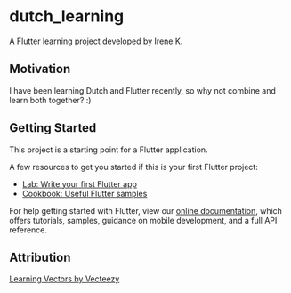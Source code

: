 # dutch_learning

A Flutter learning project developed by Irene K.

## Motivation

I have been learning Dutch and Flutter recently, so why not combine and learn both together? :)

## Getting Started

This project is a starting point for a Flutter application.

A few resources to get you started if this is your first Flutter project:

- [Lab: Write your first Flutter app](https://flutter.dev/docs/get-started/codelab)
- [Cookbook: Useful Flutter samples](https://flutter.dev/docs/cookbook)

For help getting started with Flutter, view our
[online documentation](https://flutter.dev/docs), which offers tutorials,
samples, guidance on mobile development, and a full API reference.

## Attribution

<a href="https://www.vecteezy.com/free-vector/learning">Learning Vectors by Vecteezy</a>
